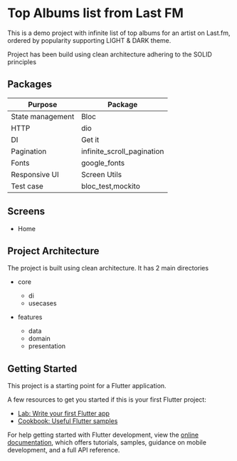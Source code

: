# Top Albums list from Last FM

This is a demo project with infinite list of top albums for an artist on Last.fm, ordered by popularity supporting LIGHT & DARK theme.

Project has been build using clean architecture adhering to the SOLID principles

## Packages

| Purpose          | Package                    |
|------------------|----------------------------|
| State management | Bloc                       |
| HTTP             | dio                        |
| DI               | Get it                     |
| Pagination       | infinite_scroll_pagination |
| Fonts            | google_fonts               |
| Responsive UI    | Screen Utils               |
| Test case        | bloc_test,mockito          |

## Screens

- Home

## Project Architecture

The project is built using clean architecture. It has 2 main directories

- core
    - di
    - usecases

- features
    - data
    - domain
    - presentation

## Getting Started

This project is a starting point for a Flutter application.

A few resources to get you started if this is your first Flutter project:

- [Lab: Write your first Flutter app](https://docs.flutter.dev/get-started/codelab)
- [Cookbook: Useful Flutter samples](https://docs.flutter.dev/cookbook)

For help getting started with Flutter development, view the
[online documentation](https://docs.flutter.dev/), which offers tutorials,
samples, guidance on mobile development, and a full API reference.
